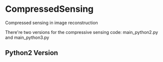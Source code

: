 # CompressedSensing
Compressed sensing in image reconstruction

There're two versions for the compressive sensing code: main_python2.py and main_python3.py

## Python2 Version

